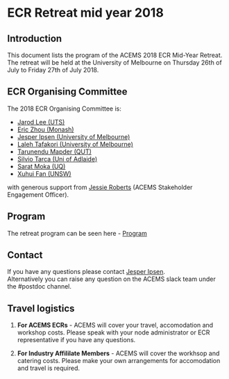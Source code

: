# ECR Retreat mid year 2018

## Introduction


This document lists the program of the ACEMS 2018 ECR Mid-Year Retreat. The retreat will be held at the University of Melbourne on Thursday 26th of July to Friday 27th of July 2018. 
 
## ECR Organising Committee

The 2018 ECR Organising Committee is: 

* [Jarod Lee (UTS)](https://acems.org.au/our-people/jarod-lee) 
* [Eric Zhou (Monash)](https://acems.org.au/our-people/zongzheng-zhou) 
* [Jesper Ipsen (University of Melbourne)](https://acems.org.au/our-people/jesper-ipsen) 
* [Laleh Tafakori (University of Melbourne)](https://acems.org.au/our-people/laleh-tafakori) 
* [Tarunendu Mapder (QUT)](https://acems.org.au/our-people/tarunendu-mapder)
* [Silvio Tarca (Uni of Adlaide)](https://acems.org.au/our-people/silvio-tarca)
* [Sarat Moka (UQ)](https://acems.org.au/our-people/sarat-babu-moka) 
* [Xuhui Fan (UNSW)](https://acems.org.au/our-people/xuhui-fan) 

with generous support from [Jessie Roberts](https://acems.org.au/our-people/jessie-roberts) (ACEMS Stakeholder Engagement Officer).


## Program
The retreat program can be seen here - [Program](https://github.com/ACEMS/ECR_Retreat_mid_year_2018/blob/master/Program.md)


## Contact

If you have any questions please contact [Jesper Ipsen](https://acems.org.au/our-people/jesper-ipsen).    
Alternatively you can raise any question on the ACEMS slack team under the #postdoc channel. 

## Travel logistics
1. **For ACEMS ECRs** - ACEMS will cover your travel, accomodation and workshop costs. Please speak with your node administrator or ECR representative if you have any questions.    

2. **For Industry Affililate Members** - ACEMS will cover the workhsop and catering costs. Please make your own arrangements for accomodation and travel is required. 



